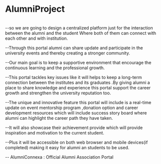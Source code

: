 # AlumniProject
<br>
--so we are going to design a centralized platform just for the interaction 
between the alumni and the student Where both of them can connect with 
each other and with institution. 

--Through this portal alumni can share update and participate in the university 
events and thereby creating a stronger community. 

--Our main goal is to keep a supportive environment that encourage the 
continuous learning and the professional growth. 

--This portal tackles key issues like it will helps to keep a long-term connection 
between the institutes and its graduates .By giving alumni  a place to share 
knowledge and experience this portal support the career growth and 
strengthen the university reputation too. 

--The unique and innovative feature this portal will include is a real-time 
update on event mentorship program ,donation option and career 
development resources which will include success story board where alumni 
can highlight the career path they have taken.
 
--It will also showcase their achievement provide which will provide inspiration and motivation to the current student. 

--Plus it will be accessible on both web browser and mobile devices(if completed) making it easy for alumni an students to be used.

-- AlumniConnexa : Official Alumni Association Portal